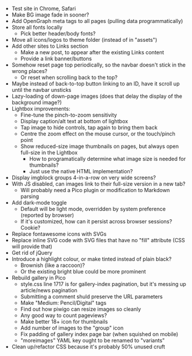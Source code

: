 * Test site in Chrome, Safari
* Make BG image fade in sooner?
* Add OpenGraph meta tags to all pages (pulling data programmatically)
* Store all fonts locally
	* Pick better header/body fonts?
* Move all icons/logos to theme folder (instead of in "assets")
* Add other sites to Links section
	* Make a new post, to appear after the existing Links content
	* Provide a link banner/buttons
* Somehow reset page top periodically, so the navbar doesn't stick in the wrong places?
	* Or reset when scrolling back to the top?
* Maybe instead of back-to-top button linking to an ID, have it scroll up until the navbar unsticks
* Lazy-loading of down-page images (does that delay the display of the background image?)
* Lightbox improvements:
	* Fine-tune the pinch-to-zoom sensitivity
	* Display caption/alt text at bottom of lightbox
	* Tap image to hide controls, tap again to bring them back
	* Centre the zoom effect on the mouse cursor, or the touch/pinch point
	* Show reduced-size image thumbnails on pages, but always open full-size in the Lightbox
		* How to programatically determine what image size is needed for thumbnails?
		* Just use the native HTML implementation?
* Display imgblock groups 4-in-a-row on very wide screens?
* With JS disabled, can images link to their full-size version in a new tab?
	* Will probably need a Pico plugin or modification to Markdown parsing
* Add dark-mode toggle
	* Default will be light mode, overridden by system preference (reported by browser)
	* If it's customized, how can it persist across browser sessions?  Cookie?
* Replace fontawesome icons with SVGs
* Replace inline SVG code with SVG files that have no "fill" attribute (CSS will provide that)
* Get rid of jQuery
* Introduce a highlight colour, or make tinted instead of plain black?
	* Brownish (like a raccoon)?
	* Or the existing bright blue could be more prominent
* Rebuild gallery in Pico
    * style.css line 1717 is for gallery-index pagination, but it's messing up article/news pagination
	* Submitting a comment shuld preserve the URL parameters
	* Make "Medium: Pencil/Digital" tags
	* Find out how piwigo can resize images so cleanly
	* Any good way to count pageviews?
	* Make better 18+ icon for thumbnails
	* Add number of images to the "group" icon
	* Fix padding of gallery index page bar (when squished on mobile)
	* "moreimages" YAML key ought to be renamed to "variants"
* Clean up/refactor CSS because it's probably 50% unused cruft
